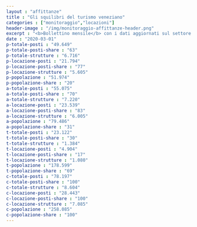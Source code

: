 ```yaml
---
layout : "affittanze"
title : "Gli squilibri del turismo veneziano"
categories : ["monitoraggio","locazioni"]
header-image : "/img/monitoraggio-affittanze-header.png"
excerpt : "<b>Bollettino mensile</b> con i dati aggiornati sul settore ricettivo alberghiero ed extra-alberghiero. confrontati con quelli sulla popolazione. Scopri. attraverso grafici e mappe interattive. le dinamiche di squilibrio che sottraggono abitazioni residenziali in favore del settore turistico."
date : "2020-03-01"
p-totale-posti : "49.649"
p-totale-posti-share : "63"
p-totale-strutture : "6.716"
p-locazione-posti : "21.794"
p-locazione-posti-share : "77"
p-locazione-strutture : "5.605"
p-popolazione : "51.974"
p-popolazione-share : "20"
a-totale-posti : "55.075"
a-totale-posti-share : "70"
a-totale-strutture : "7.220"
a-locazione-posti : "23.539"
a-locazione-posti-share : "83"
a-locazione-strutture : "6.005"
a-popolazione : "79.486"
a-popolazione-share : "31"
t-totale-posti : "23.122"
t-totale-posti-share : "30"
t-totale-strutture : "1.384"
t-locazione-posti : "4.904"
t-locazione-posti-share : "17"
t-locazione-strutture : "1.080"
t-popolazione : "178.599"
t-popolazione-share : "69"
c-totale-posti : "78.197"
c-totale-posti-share : "100"
c-totale-strutture : "8.604"
c-locazione-posti : "28.443"
c-locazione-posti-share : "100"
c-locazione-strutture : "7.085"
c-popolazione : "258.085"
c-popolazione-share : "100"
---
```


